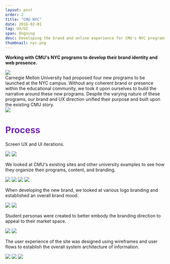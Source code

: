 ```yaml
---
layout: post
order: 2
title: "CMU NYC"
date: 2016-02-01
tag: UX/UI
span: Ongoing
desc: Developing the brand and online experience for CMU's NYC programs
thumbnail: nyc.png
---
```


**Working with CMU's NYC programs to develop their brand identity and web presence.**

<div>
<img src="../img/cmunyc/hero.png">
</div>
Carnegie Mellon University had proposed four new programs to be launched at the NYC campus. Without any coherent brand or presence within the educational community, we took it upon ourselves to build the narrative around these new programs. Despite the varying nature of these programs, our brand and UX direction unified their purpose and built upon the existing CMU story.
<div>
<img src="../img/cmunyc/pages.png">
</div>

<h1 style="color:#742bb5">Process</h1>

Screen UX and UI iterations.

<div>
<img src="../img/cmunyc/bannerIterations.png">
<img src="../img/cmunyc/iterations.png">
</div>

We looked at CMU's existing sites and other university examples to see how they organize their programs, content, and branding.

<div>
<img src="../img/cmunyc/cmuEntities.png">
<img src="../img/cmunyc/cornell.png">
<img src="../img/cmunyc/uc1.png">
<img src="../img/cmunyc/uc2.png">
</div>

When developing the new brand, we looked at various logo branding and established an overall brand mood.

<div>
<img src="../img/cmunyc/brandingInspiration.png">
<img src="../img/cmunyc/nycInspiration.png">
</div>

Student personas were created to better embody the branding direction to appeal to their market space.

<div>
<img src="../img/cmunyc/personas.jpg">
<img src="../img/cmunyc/personas2.jpg">
</div>

The user experience of the site was designed using wireframes and user flows to establish the overall system architecture of information.

<div>
<img src="../img/cmunyc/programChart.png">
<img src="../img/cmunyc/siteBreakdownDetail.png">
<img src="../img/cmunyc/originalSiteBreakdown.png">
</div>
